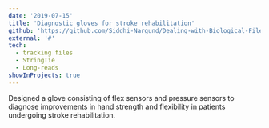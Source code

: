 ```yaml
---
date: '2019-07-15'
title: 'Diagnostic gloves for stroke rehabilitation'
github: 'https://github.com/Siddhi-Nargund/Dealing-with-Biological-File-Formats/blob/master/StatsFasta.py'
external: '#'
tech:
  - tracking files
  - StringTie
  - Long-reads
showInProjects: true
---
```

Designed a glove consisting of flex sensors and pressure sensors to diagnose improvements in hand strength and flexibility in patients undergoing stroke rehabilitation.